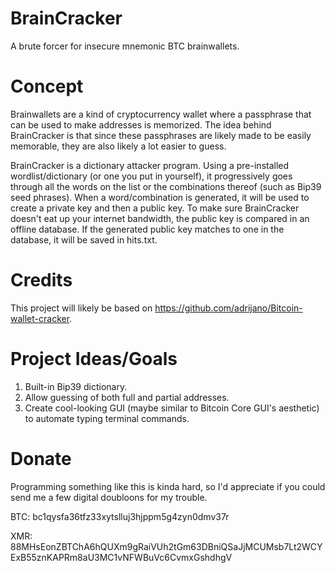 # BrainCracker
A brute forcer for insecure mnemonic BTC brainwallets.

# Concept
Brainwallets are a kind of cryptocurrency wallet where a passphrase that can be used to make addresses is memorized. The idea behind BrainCracker is that since these passphrases are likely made to be easily memorable, they are also likely a lot easier to guess.

BrainCracker is a dictionary attacker program. Using a pre-installed wordlist/dictionary (or one you put in yourself), it progressively goes through all the words on the list or the combinations thereof (such as Bip39 seed phrases). When a word/combination is generated, it will be used to create a private key and then a public key. To make sure BrainCracker doesn't eat up your internet bandwidth, the public key is compared in an offline database. If the generated public key matches to one in the database, it will be saved in hits.txt.

# Credits
This project will likely be based on https://github.com/adrijano/Bitcoin-wallet-cracker.

# Project Ideas/Goals
1. Built-in Bip39 dictionary.
2. Allow guessing of both full and partial addresses.
3. Create cool-looking GUI (maybe similar to Bitcoin Core GUI's aesthetic) to automate typing terminal commands.

# Donate
Programming something like this is kinda hard, so I'd appreciate if you could send me a few digital doubloons for my trouble.

BTC: bc1qysfa36tfz33xytslluj3hjppm5g4zyn0dmv37r

XMR: 88MHsEonZBTChA6hQUXm9gRaiVUh2tGm63DBniQSaJjMCUMsb7Lt2WCYExB55znKAPRm8aU3MC1vNFWBuVc6CvmxGshdhgV
